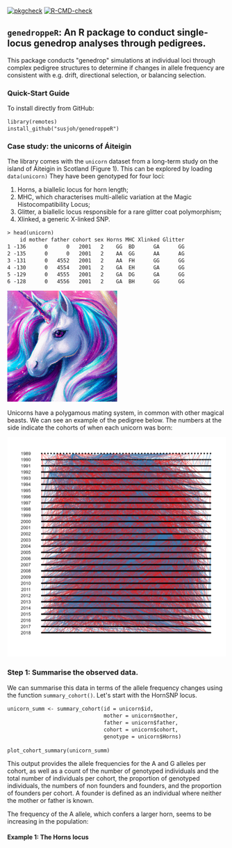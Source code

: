 [![pkgcheck](https://github.com/susjoh/genedroppeR/workflows/pkgcheck/badge.svg)](https://github.com/susjoh/genedroppeR/actions?query=workflow%3Apkgcheck)
[![R-CMD-check](https://github.com/susjoh/genedroppeR/workflows/R-CMD-check/badge.svg)](https://github.com/susjoh/genedroppeR/actions?query=workflow%3AR-CMD-check)
## `genedroppeR`: An R package to conduct single-locus genedrop analyses through pedigrees.

This package conducts "genedrop" simulations at individual loci through complex pedigree structures to determine if changes in allele frequency are consistent with e.g. drift, directional selection, or balancing selection.

### Quick-Start Guide

To install directly from GitHub:

```         
library(remotes)
install_github("susjoh/genedroppeR")
```

### Case study: the unicorns of Áiteigin

The library comes with the `unicorn` dataset from a long-term study on the island of Áiteigin in Scotland (Figure 1). This can be explored by loading `data(unicorn)` They have been genotyped for four loci:

1. Horns, a biallelic locus for horn length;
2. MHC, which characterises multi-allelic variation at the Magic Histocompatibility Locus;
3. Glitter, a biallelic locus responsible for a rare glitter coat polymorphism;
4. Xlinked, a generic X-linked SNP.

```
> head(unicorn)
    id mother father cohort sex Horns MHC Xlinked Glitter
1 -136      0      0   2001   2    GG  BD      GA      GG
2 -135      0      0   2001   2    AA  GG      AA      AG
3 -131      0   4552   2001   2    AA  FH      GG      GG
4 -130      0   4554   2001   2    GA  EH      GA      GG
5 -129      0   4555   2001   2    GA  DG      GA      GG
6 -128      0   4556   2001   2    GA  BH      GG      GG

```

![Figure 1: A typical unicorn.](tutorial/figs/Unicorn.png)

Unicorns have a polygamous mating system, in common with other magical beasts. We can see an example of the pedigree below. The numbers at the side indicate the cohorts of when each unicorn was born:

![Figure 2: A unicorn pedigree.](tutorial/figs/pedigree.png)

### Step 1: Summarise the observed data.

We can summarise this data in terms of the allele frequency changes using the function `summary_cohort()`. Let's start with the HornSNP locus.

```
unicorn_summ <- summary_cohort(id = unicorn$id,
                               mother = unicorn$mother,
                               father = unicorn$father,
                               cohort = unicorn$cohort,
                               genotype = unicorn$Horns)

plot_cohort_summary(unicorn_summ)

```

This output provides the allele frequencies for the A and G alleles per cohort, as well as a count of the number of genotyped individuals and the total number of individuals per cohort, the proportion of genotyped individuals, the numbers of non founders and founders, and the proportion of founders per cohort. A founder is defined as an individual where neither the mother or father is known.

The frequency of the A allele, which confers a larger horn, seems to be increasing in the population:


#### Example 1: The Horns locus


